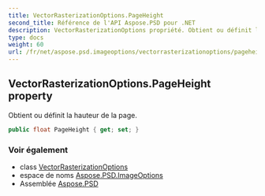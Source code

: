 ```yaml
---
title: VectorRasterizationOptions.PageHeight
second_title: Référence de l'API Aspose.PSD pour .NET
description: VectorRasterizationOptions propriété. Obtient ou définit la hauteur de la page.
type: docs
weight: 60
url: /fr/net/aspose.psd.imageoptions/vectorrasterizationoptions/pageheight/
---
```

## VectorRasterizationOptions.PageHeight property

Obtient ou définit la hauteur de la page.

```csharp
public float PageHeight { get; set; }
```

### Voir également

* class [VectorRasterizationOptions](../)
* espace de noms [Aspose.PSD.ImageOptions](../../vectorrasterizationoptions/)
* Assemblée [Aspose.PSD](../../../)


